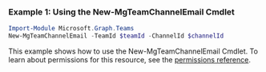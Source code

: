 ### Example 1: Using the New-MgTeamChannelEmail Cmdlet
```powershell
Import-Module Microsoft.Graph.Teams
New-MgTeamChannelEmail -TeamId $teamId -ChannelId $channelId
```
This example shows how to use the New-MgTeamChannelEmail Cmdlet.
To learn about permissions for this resource, see the [permissions reference](/graph/permissions-reference).

